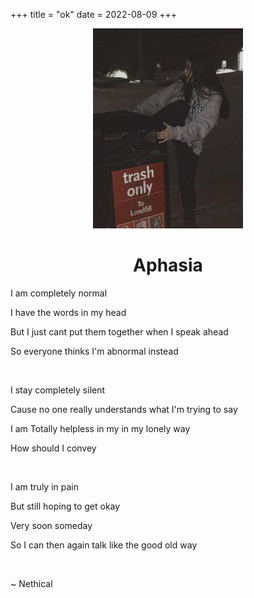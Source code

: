 +++
title = "ok"
date = 2022-08-09
+++
<center>
<img src="/pics/girlintrash.jpg">
<h1>Aphasia</h1>
</center>

I am completely normal

I have the words in my head

But I just cant put them together when I speak ahead

So everyone thinks I'm abnormal instead

<br>

I stay completely silent

Cause no one really understands what I'm trying to say

I am Totally helpless in my in my lonely way

How should I convey

<br>

I am truly in pain

But still hoping to get okay

Very soon someday

So I can then again talk like the good old way

<br>

~ Nethical
